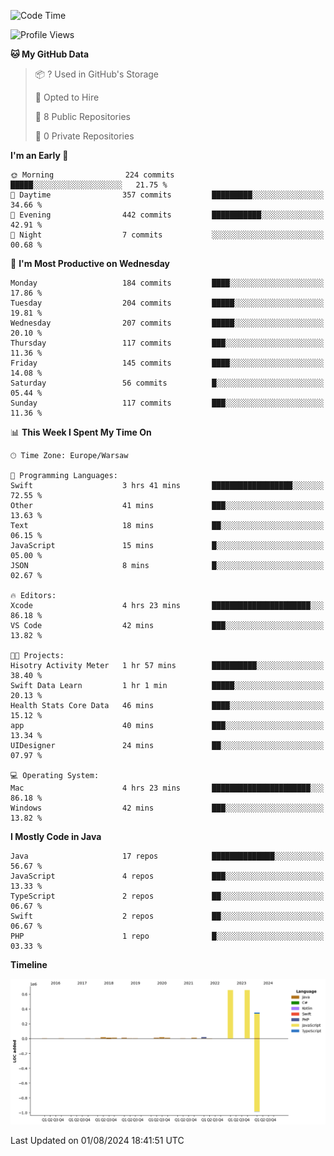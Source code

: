 <!--START_SECTION:waka-->
![Code Time](http://img.shields.io/badge/Code%20Time-232%20hrs%2031%20mins-blue)

![Profile Views](http://img.shields.io/badge/Profile%20Views-1-blue)

**🐱 My GitHub Data** 

> 📦 ? Used in GitHub's Storage 
 > 
> 💼 Opted to Hire
 > 
> 📜 8 Public Repositories 
 > 
> 🔑 0 Private Repositories 
 > 
**I'm an Early 🐤** 

```text
🌞 Morning                224 commits         █████░░░░░░░░░░░░░░░░░░░░   21.75 % 
🌆 Daytime                357 commits         █████████░░░░░░░░░░░░░░░░   34.66 % 
🌃 Evening                442 commits         ███████████░░░░░░░░░░░░░░   42.91 % 
🌙 Night                  7 commits           ░░░░░░░░░░░░░░░░░░░░░░░░░   00.68 % 
```
📅 **I'm Most Productive on Wednesday** 

```text
Monday                   184 commits         ████░░░░░░░░░░░░░░░░░░░░░   17.86 % 
Tuesday                  204 commits         █████░░░░░░░░░░░░░░░░░░░░   19.81 % 
Wednesday                207 commits         █████░░░░░░░░░░░░░░░░░░░░   20.10 % 
Thursday                 117 commits         ███░░░░░░░░░░░░░░░░░░░░░░   11.36 % 
Friday                   145 commits         ████░░░░░░░░░░░░░░░░░░░░░   14.08 % 
Saturday                 56 commits          █░░░░░░░░░░░░░░░░░░░░░░░░   05.44 % 
Sunday                   117 commits         ███░░░░░░░░░░░░░░░░░░░░░░   11.36 % 
```


📊 **This Week I Spent My Time On** 

```text
🕑︎ Time Zone: Europe/Warsaw

💬 Programming Languages: 
Swift                    3 hrs 41 mins       ██████████████████░░░░░░░   72.55 % 
Other                    41 mins             ███░░░░░░░░░░░░░░░░░░░░░░   13.63 % 
Text                     18 mins             ██░░░░░░░░░░░░░░░░░░░░░░░   06.15 % 
JavaScript               15 mins             █░░░░░░░░░░░░░░░░░░░░░░░░   05.00 % 
JSON                     8 mins              █░░░░░░░░░░░░░░░░░░░░░░░░   02.67 % 

🔥 Editors: 
Xcode                    4 hrs 23 mins       ██████████████████████░░░   86.18 % 
VS Code                  42 mins             ███░░░░░░░░░░░░░░░░░░░░░░   13.82 % 

🐱‍💻 Projects: 
Hisotry Activity Meter   1 hr 57 mins        ██████████░░░░░░░░░░░░░░░   38.40 % 
Swift Data Learn         1 hr 1 min          █████░░░░░░░░░░░░░░░░░░░░   20.13 % 
Health Stats Core Data   46 mins             ████░░░░░░░░░░░░░░░░░░░░░   15.12 % 
app                      40 mins             ███░░░░░░░░░░░░░░░░░░░░░░   13.34 % 
UIDesigner               24 mins             ██░░░░░░░░░░░░░░░░░░░░░░░   07.97 % 

💻 Operating System: 
Mac                      4 hrs 23 mins       ██████████████████████░░░   86.18 % 
Windows                  42 mins             ███░░░░░░░░░░░░░░░░░░░░░░   13.82 % 
```

**I Mostly Code in Java** 

```text
Java                     17 repos            ██████████████░░░░░░░░░░░   56.67 % 
JavaScript               4 repos             ███░░░░░░░░░░░░░░░░░░░░░░   13.33 % 
TypeScript               2 repos             ██░░░░░░░░░░░░░░░░░░░░░░░   06.67 % 
Swift                    2 repos             ██░░░░░░░░░░░░░░░░░░░░░░░   06.67 % 
PHP                      1 repo              █░░░░░░░░░░░░░░░░░░░░░░░░   03.33 % 
```



**Timeline**

![Lines of Code chart](https://raw.githubusercontent.com/KuaQ/KuaQ/main/assets/bar_graph.png)


 Last Updated on 01/08/2024 18:41:51 UTC
<!--END_SECTION:waka-->
